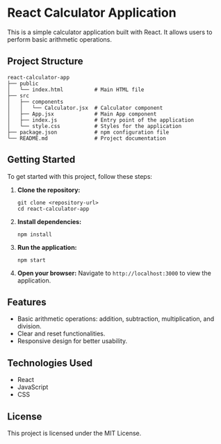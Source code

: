 # React Calculator Application

This is a simple calculator application built with React. It allows users to perform basic arithmetic operations.

## Project Structure

```
react-calculator-app
├── public
│   └── index.html          # Main HTML file
├── src
│   ├── components
│   │   └── Calculator.jsx  # Calculator component
│   ├── App.jsx             # Main App component
│   ├── index.js            # Entry point of the application
│   └── style.css           # Styles for the application
├── package.json            # npm configuration file
└── README.md               # Project documentation
```

## Getting Started

To get started with this project, follow these steps:

1. **Clone the repository:**
   ```
   git clone <repository-url>
   cd react-calculator-app
   ```

2. **Install dependencies:**
   ```
   npm install
   ```

3. **Run the application:**
   ```
   npm start
   ```

4. **Open your browser:**
   Navigate to `http://localhost:3000` to view the application.

## Features

- Basic arithmetic operations: addition, subtraction, multiplication, and division.
- Clear and reset functionalities.
- Responsive design for better usability.

## Technologies Used

- React
- JavaScript
- CSS

## License

This project is licensed under the MIT License.